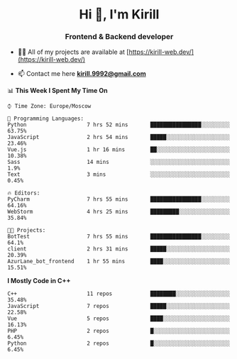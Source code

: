 <h1 align="center">Hi 👋, I'm Kirill</h1>
<h3 align="center">Frontend & Backend developer</h3>

- 👨‍💻 All of my projects are available at [https://kirill-web.dev/](https://kirill-web.dev/)

- 📫 Contact me here **kirill.9992@gmail.com**











<!--START_SECTION:waka-->
📊 **This Week I Spent My Time On** 

```text
⌚︎ Time Zone: Europe/Moscow

💬 Programming Languages: 
Python                   7 hrs 52 mins       ████████████████░░░░░░░░░   63.75% 
JavaScript               2 hrs 54 mins       █████░░░░░░░░░░░░░░░░░░░░   23.46% 
Vue.js                   1 hr 16 mins        ██░░░░░░░░░░░░░░░░░░░░░░░   10.38% 
Sass                     14 mins             ░░░░░░░░░░░░░░░░░░░░░░░░░   1.9% 
Text                     3 mins              ░░░░░░░░░░░░░░░░░░░░░░░░░   0.45%

🔥 Editors: 
PyCharm                  7 hrs 55 mins       ████████████████░░░░░░░░░   64.16% 
WebStorm                 4 hrs 25 mins       █████████░░░░░░░░░░░░░░░░   35.84%

🐱‍💻 Projects: 
BotTest                  7 hrs 55 mins       ████████████████░░░░░░░░░   64.1% 
client                   2 hrs 31 mins       █████░░░░░░░░░░░░░░░░░░░░   20.39% 
AzurLane_bot_frontend    1 hr 55 mins        ████░░░░░░░░░░░░░░░░░░░░░   15.51%

```

**I Mostly Code in C++** 

```text
C++                      11 repos            ████████░░░░░░░░░░░░░░░░░   35.48% 
JavaScript               7 repos             █████░░░░░░░░░░░░░░░░░░░░   22.58% 
Vue                      5 repos             ████░░░░░░░░░░░░░░░░░░░░░   16.13% 
PHP                      2 repos             █░░░░░░░░░░░░░░░░░░░░░░░░   6.45% 
Python                   2 repos             █░░░░░░░░░░░░░░░░░░░░░░░░   6.45%

```



<!--END_SECTION:waka-->
